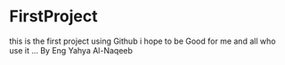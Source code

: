 # FirstProject
this is the first project using Github i hope to be Good for me and all who use it     ...  By Eng Yahya Al-Naqeeb

